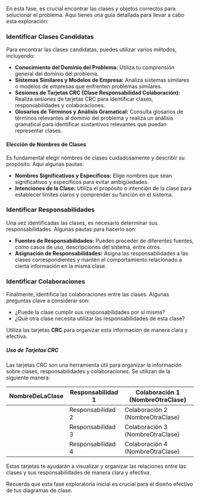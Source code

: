 

En esta fase, es crucial encontrar las clases y objetos correctos para solucionar el problema. Aquí tienes una guía detallada para llevar a cabo esta exploración:

### Identificar Clases Candidatas

Para encontrar las clases candidatas, puedes utilizar varios métodos, incluyendo:

- **Conocimiento del Dominio del Problema:** Utiliza tu comprensión general del dominio del problema.
- **Sistemas Similares y Modelos de Empresa:** Analiza sistemas similares o modelos de empresas que enfrenten problemas similares.
- **Sesiones de Tarjetas CRC (Clase Responsabilidad Colaboración):** Realiza sesiones de tarjetas CRC para identificar clases, responsabilidades y colaboraciones.
- **Glosarios de Términos y Análisis Gramatical:** Consulta glosarios de términos relevantes al dominio del problema y realiza un análisis gramatical para identificar sustantivos relevantes que puedan representar clases.
#### Elección de Nombres de Clases

Es fundamental elegir nombres de clases cuidadosamente y describir su propósito. Aquí algunas pautas:

- **Nombres Significativos y Específicos:** Elige nombres que sean significativos y específicos para evitar ambigüedades.
- **Intenciones de la Clase:** Utiliza el propósito o intención de la clase para establecer límites claros y comprender su función en el sistema.

### Identificar Responsabilidades

Una vez identificadas las clases, es necesario determinar sus responsabilidades. Algunas pautas para hacerlo son:

- **Fuentes de Responsabilidades:** Pueden proceder de diferentes fuentes, como casos de uso, descripciones del sistema, entre otros.
- **Asignación de Responsabilidades:** Asigna las responsabilidades a las clases correspondientes y mantén el comportamiento relacionado a cierta información en la misma clase.

### Identificar Colaboraciones

Finalmente, identifica las colaboraciones entre las clases. Algunas preguntas clave a considerar son:

- ¿Puede la clase cumplir sus responsabilidades por sí misma?
- ¿Qué otra clase necesita utilizar las responsabilidades de esta clase?

Utiliza las tarjetas **CRC** para organizar esta información de manera clara y efectiva.

##### Uso de Tarjetas CRC

Las tarjetas CRC son una herramienta útil para organizar la información sobre clases, responsabilidades y colaboraciones. Se utilizan de la siguiente manera:

| NombreDeLaClase | Responsabilidad 1 | Colaboración 1 (NombreOtraClase) |
| --------------- | ----------------- | -------------------------------- |
|                 | Responsabilidad 2 | Colaboración 2 (NombreOtraClase) |
|                 | Responsabilidad 3 | Colaboración 3 (NombreOtraClase) |
|                 | Responsabilidad 4 | Colaboración 4 (NombreOtraClase) |

Estas tarjetas te ayudarán a visualizar y organizar las relaciones entre las clases y sus responsabilidades de manera clara y efectiva.

Recuerda que esta fase exploratoria inicial es crucial para el diseño efectivo de tus diagramas de clase.

